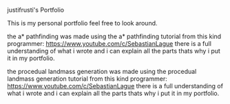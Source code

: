 justifrusti's Portfolio

This is my personal portfolio feel free to look around.

the a* pathfinding was made using the a* pathfinding tutorial from this kind programmer: https://www.youtube.com/c/SebastianLague
there is a full understanding of what i wrote and i can explain all the parts thats why i put it in my portfolio.

the procedual landmass generation was made using the procedual landmass generation tutorial from this kind programmer: https://www.youtube.com/c/SebastianLague
there is a full understanding of what i wrote and i can explain all the parts thats why i put it in my portfolio.
